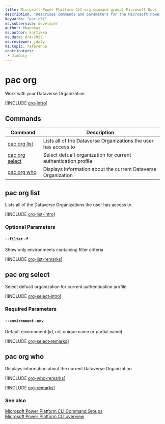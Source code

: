 ```yaml
---
title: Microsoft Power Platform CLI org command group| Microsoft Docs
description: "Describes commands and parameters for the Microsoft Power Platform CLI org command group."
keywords: "pac cli"
ms.subservice: developer
author: kkanakas
ms.author: kartikka
ms.date: 8/4/2022
ms.reviewer: jdaly
ms.topic: reference
contributors: 
 - JimDaly
---
```

<!-- 
Do not edit this file. 
This file is generated by a program and any changes will be overwritten when this topic is re-generated.
Use the include files to add additional content to this topic.
-->
# pac org

Work with your Dataverse Organization

[!INCLUDE [org-intro](includes/org-intro.md)]

## Commands

|Command|Description|
|---------|---------|
|[pac org list](#pac-org-list)|Lists all of the Dataverse Organizations the user has access to|
|[pac org select](#pac-org-select)|Select defualt organization for current authentication profile|
|[pac org who](#pac-org-who)|Displays information about the current Dataverse Organization|


## pac org list

Lists all of the Dataverse Organizations the user has access to

[!INCLUDE [org-list-intro](includes/org-list-intro.md)]


### Optional Parameters

#### `--filter` `-f`

Show only environments containing filter criteria

[!INCLUDE [org-list-remarks](includes/org-list-remarks.md)]

## pac org select

Select defualt organization for current authentication profile

[!INCLUDE [org-select-intro](includes/org-select-intro.md)]


### Required Parameters

#### `--environment` `-env`

Default environment (id, url, unique name or partial name)

[!INCLUDE [org-select-remarks](includes/org-select-remarks.md)]

## pac org who

Displays information about the current Dataverse Organization

[!INCLUDE [org-who-remarks](includes/org-who-remarks.md)]

[!INCLUDE [org-remarks](includes/org-remarks.md)]

### See also

[Microsoft Power Platform CLI Command Groups](index.md)<br />
[Microsoft Power Platform CLI overview](../introduction.md)